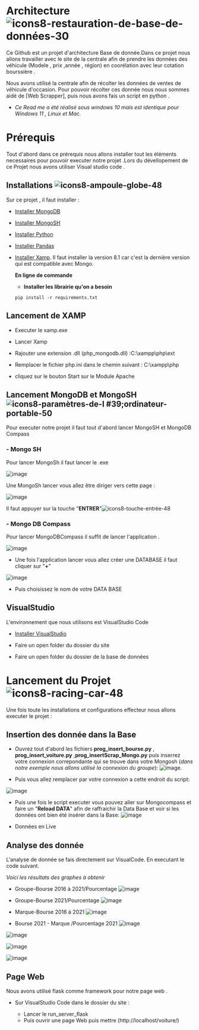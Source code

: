 # Architecture ![icons8-restauration-de-base-de-données-30](https://user-images.githubusercontent.com/118398845/214827690-29f8d27a-0924-41a1-b497-621daf362856.png)


Ce Github est un projet d'architecture Base de donnée.Dans ce projet nous allons travailler avec le site de la centrale afin de prendre les données des véhicule (Modele , prix ,année , région) en coorélation avec leur cotation bourssière . 

Nous avons utilisé la centrale afin de récolter les données de ventes de véhicule d'occasion. Pour pouvoir récolter ces donnée nous nous sommes aidé de [Web Scrapper], puis nous avons fais un script en python .

* *Ce Read me a été réalisé sous windows 10 mais est identique pour Windows 11 , Linux et Mac.* 

# Prérequis 
Tout d'abord dans ce prérequis nous allons installer tout les éléments necessaires pour pouvoir executer notre projet .Lors du dévellopement de ce Projet nous avons utiliser Visual studio code . 

## Installations ![icons8-ampoule-globe-48](https://user-images.githubusercontent.com/118398845/214812403-1cdb1c93-4937-4550-89cd-e32e7aee91eb.png)


Sur ce projet , il faut installer : 

- [Installer MongoDB](https://www.mongodb.com/try/download/community)
- [Installer MongoSH](https://www.mongodb.com/try/download/shell)
- [Installer Python](https://www.python.org/downloads/)
- [Installer Pandas](https://pandas.pydata.org/pandas-docs/stable/getting_started/install.html)
- [Installer Xamp](https://www.apachefriends.org/fr/download.html). Il faut installer la version 8.1 car c'est la dernière version qui est compatible avec Mongo.

  **En ligne de commande**
  
   - __Installer les librairie qu'on a besoin__
   
   ``````
   pip install -r requirements.txt
   
   ``````
 
## Lancement de XAMP

 - Executer le xamp.exe
 
 - Lancer Xamp
 
 - Rajouter une extension .dll (php_mongodb.dll) :C:\xampp\php\ext

- Remplacer le fichier php.ini dans le chemin suivant : C:\xampp\php

- cliquez sur le bouton Start sur le Module Apache


## Lancement MongoDB et MongoSH ![icons8-paramètres-de-l #39;ordinateur-portable-50](https://user-images.githubusercontent.com/118398845/214807221-e5cd379a-5e09-4045-a6ec-bc2588691783.png)

Pour executer notre projet il faut tout d'abord lancer MongoSH  et MongoDB Compass

### - Mongo SH

Pour lancer MongoSh il faut lancer le .exe 

![image](https://user-images.githubusercontent.com/118398845/212062370-fc86b674-6c3c-454d-a825-e346e715d4c4.png)

Une MongoSh lancer vous allez être diriger vers cette page :

![image](https://user-images.githubusercontent.com/118398845/214807947-221f3776-7479-41f0-8745-55eaa78b27f9.png)

Il faut appuyer sur la touche "__ENTRER__"![icons8-touche-entrée-48](https://user-images.githubusercontent.com/118398845/214808187-4534a048-76f7-4940-aeb6-00c5c5ca07f6.png)


### - Mongo DB Compass

Pour lancer MongoDBCompass il suffit de lancer l'application .

![image](https://user-images.githubusercontent.com/118398845/212063294-919a8d34-7a2b-4203-b712-5ee4a5104ec0.png)

- Une fois l'application lancer vous allez créer une DATABASE il faut cliquer sur "__+__"

![image](https://user-images.githubusercontent.com/118398845/214810829-8a6e00ea-461a-44f7-8323-cbaa74524942.png)

- Puis choisissez le nom de votre DATA BASE



## VisualStudio

L'environnement que nous utilisons est VisualStudio Code  


- [Installer VisualStudio](https://code.visualstudio.com/download)

- Faire un open folder du dossier du site
- Faire un open folder du dossier de la base de données


# Lancement du Projet  ![icons8-racing-car-48](https://user-images.githubusercontent.com/118398845/214806718-ba2df5ba-7db1-43f1-b2ee-69bc30ba779d.png)

Une fois toute les installations et configurations effecteur nous allons executer le projet : 

## Insertion des donnée dans la Base

 - Ouvrez tout d'abord les fichiers **prog_insert_bourse.py** , **prog_insert_voiture.py** ,**prog_insertScrap_Mongo.py** puis inserrez votre connexion correpondante qui se trouve dans votre Mongosh (_dans notre exemple nous allons utilisé la connexion du groupe_):
![image](https://user-images.githubusercontent.com/118398845/214821948-01842b1f-5ea9-47f3-97df-b0553b917c20.png).

 - Puis vous allez remplacer par votre connexion a cette endroit du script: 
 
 ![image](https://user-images.githubusercontent.com/118398845/214965007-c64deb44-a73c-4470-8b15-5d239b12386a.png)

 
- Puis une fois le script executer vous pouvez aller sur Mongocompass et faire un "__Reload DATA__" afin de raffraichir la Data Base et voir si les données ont bien été insérer dans la Base: ![image](https://user-images.githubusercontent.com/118398845/214893686-217c8788-a47b-4a87-a294-b11924657b20.png)

- Données en Live

## Analyse des donnée

L'analyse de donnée se fais directement sur VisualCode. En executant le code suivant.

_Voici les résultats des graphes à obtenir_

- Groupe-Bourse 2016 à 2021/Pourcentage ![image](https://user-images.githubusercontent.com/118398845/214953686-5d81dc08-4db6-4498-8beb-eeb0979c3a4b.png)

- Groupe-Bourse 2021/Pourcentage ![image](https://user-images.githubusercontent.com/118398845/214954856-c442f043-6d28-4551-b1e5-f06000e2e1ea.png)

- Marque-Bourse 2016 à 2021 ![image](https://user-images.githubusercontent.com/118398845/214955313-2bfb84a3-54f1-4cce-8f6d-e08961758362.png)

- Bourse 2021 - Marque /Pourcentage 2021 ![image](https://user-images.githubusercontent.com/118398845/214955739-2b9d1d58-c6c2-4355-9fde-d88b5002d27b.png)



![image](https://user-images.githubusercontent.com/118398845/214956404-dbfca58c-4cf1-431f-9ada-ccacdcc5563a.png)



![image](https://user-images.githubusercontent.com/118398845/214956537-b11030da-02ca-4045-9910-66fc5189fb65.png)



![image](https://user-images.githubusercontent.com/118398845/214956636-a3634616-8abf-4a2f-9a54-c217f732436e.png)




## Page Web 

Nous avons utilisé flask comme framework pour notre page web .

- Sur VisualStudio Code dans le dossier du site :
  
  - Lancer le run_server_flask
  - Puis ouvrir une page Web puis mettre (http://localhost/voiture/)


 










  
